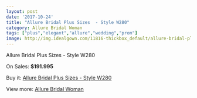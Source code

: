```yaml
---
layout: post
date: '2017-10-24'
title: "Allure Bridal Plus Sizes  - Style W280"
category: Allure Bridal Woman
tags: ["plus","elegant","allure","wedding","prom"]
image: http://img.idealgown.com/11816-thickbox_default/allure-bridal-plus-sizes-style-w280.jpg
---
```

Allure Bridal Plus Sizes  - Style W280

On Sales: **$191.995**
<a href="https://www.idealgown.com/en/allure-bridal-woman/4799-allure-bridal-plus-sizes-style-w280.html"><amp-img layout="responsive" width="600" height="600" src="//img.idealgown.com/11816-thickbox_default/allure-bridal-plus-sizes-style-w280.jpg" alt="Allure Bridal Plus Sizes  - Style W280 0" /></a>
<a href="https://www.idealgown.com/en/allure-bridal-woman/4799-allure-bridal-plus-sizes-style-w280.html"><amp-img layout="responsive" width="600" height="600" src="//img.idealgown.com/11817-thickbox_default/allure-bridal-plus-sizes-style-w280.jpg" alt="Allure Bridal Plus Sizes  - Style W280 1" /></a>

Buy it: [Allure Bridal Plus Sizes  - Style W280](https://www.idealgown.com/en/allure-bridal-woman/4799-allure-bridal-plus-sizes-style-w280.html "Allure Bridal Plus Sizes  - Style W280")

View more: [Allure Bridal Woman](https://www.idealgown.com/en/59-allure-bridal-woman "Allure Bridal Woman")